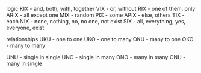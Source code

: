 logic
KIX - and, both, with, together
VIX - or, without
RIX - one of them, only
ARIX - all except one
MIX - random
PIX - some
APIX - else, others
TIX - each
NIX - none, nothing, no, no one, not exist
SIX - all, everything, yes, everyone, exist


relationships 
UKU - one to one
UKO - one to many
OKU - many to one
OKO - many to many

UNU - single in single
UNO - single in many
ONO - many in many
ONU - many in single